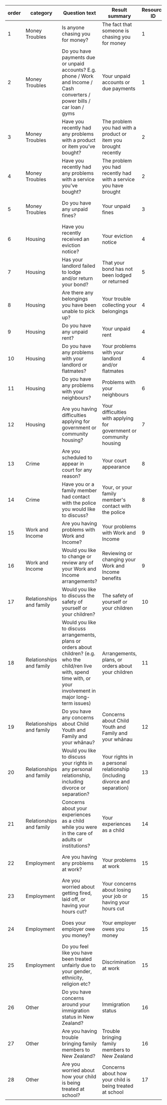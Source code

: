 

| order | category | Question text | Result summary | Resource ID | Resource title | Resource link |
| --- | --- | --- | --- | --- | --- | --- |
| 1 | Money Troubles | Is anyone chasing you for money? | The fact that someone is chasing you for money | 1 | credit and debt | http://communitylaw.org.nz/community-law-manual/chapter-13-credit-and-debt/what-this-chapter-covers-chapter-13/ |
| 2 | Money Troubles | Do you have payments due or unpaid accounts? E.g. phone / Work and Income / Cash converters / power bills / car loan / gyms | Your unpaid accounts or due payments | 1 | credit and debt | http://communitylaw.org.nz/community-law-manual/chapter-13-credit-and-debt/what-this-chapter-covers-chapter-13/ |
| 3 | Money Troubles | Have you recently had any problems with a product or item you’ve bought? | The problem you had with a product or item you brought recently | 2 | consumer protection | http://communitylaw.org.nz/community-law-manual/chapter-12-consumer-protection/what-this-chapter-covers-chapter-12/ |
| 4 | Money Troubles |Have you recently had any problems with a service you’ve bought? |The problem you had recently had with a service you have brought | 2 | consumer protection | http://communitylaw.org.nz/community-law-manual/chapter-12-consumer-protection/what-this-chapter-covers-chapter-12/ |
| 5 | Money Troubles | Do you have any unpaid fines? | Your unpaid fines | 3 | court fines | http://communitylaw.org.nz/community-law-manual/chapter-32-court-fines/what-this-chapter-covers-chapter-32/ |
| 6 | Housing | Have you recently received an eviction notice? | Your eviction notice | 4 | tenancy and housing |http://communitylaw.org.nz/community-law-manual/chapter-15-tenancy-and-housing/what-this-chapter-covers-chapter-15/ |
| 7 | Housing | Has your landlord failed to lodge and/or return your bond? | That your bond has not been lodged or returned | 5 | bond and tenancy | https://www.tenancy.govt.nz/about-tenancy-services/contact-us/ |
| 8 | Housing | Are there any belongings you have been unable to pick up? | Your trouble collecting your belongings | 4 | tenancy and housing | http://communitylaw.org.nz/community-law-manual/chapter-15-tenancy-and-housing/what-this-chapter-covers-chapter-15/ |
| 9 | Housing | Do you have any unpaid rent? | Your unpaid rent | 4 | tenancy and housing | tenancy and housing | http://communitylaw.org.nz/community-law-manual/chapter-15-tenancy-and-housing/what-this-chapter-covers-chapter-15/ |
| 10 | Housing | Do you have any problems with your landlord or flatmates? | Your problems with your landlord and/or flatmates | 4 | tenancy and housing | http://communitylaw.org.nz/community-law-manual/chapter-15-tenancy-and-housing/what-this-chapter-covers-chapter-15/|
| 11 | Housing | Do you have any problems with your neighbours? | Problems with your neighbours | 6 | neighbours | http://communitylaw.org.nz/community-law-manual/chapter-11-neighbourhood-life/what-this-chapter-covers-chapter-11/ |
| 12 | Housing | Are you having difficulties applying for government or community housing? | Your difficulties with applying for government or community housing | 7 | community and government housing | http://communitylaw.org.nz/community-law-manual/chapter-15-tenancy-and-housing/social-housing-tenants-in-state-and-community-housing-chapter-15/ |
| 13 | Crime | Are you scheduled to appear in court for any reason? | Your court appearance | 8 | criminal law | http://communitylaw.org.nz/community-law-manual/chapter-34-the-criminal-courts/what-this-chapter-covers-chapter-34/ |
| 14 | Crime | Have you or a family member had contact with the police you would like to discuss? | Your, or your family member's contact with the police | 8 | criminal law | http://communitylaw.org.nz/community-law-manual/chapter-34-the-criminal-courts/what-this-chapter-covers-chapter-34/ |
| 15 | Work and Income | Are you having problems with Work and Income? | Your problems with Work and Income  | 9 | dealing with Work and Income | http://communitylaw.org.nz/community-law-manual/chapter-7-dealing-with-work-and-income/what-this-chapter-covers-chapter-7/ |
| 16 | Work and Income | Would you like to change or review any of your Work and Income arrangements? | Reviewing or changing your Work and Income benefits | 9 | dealing with Work and Income | http://communitylaw.org.nz/community-law-manual/chapter-7-dealing-with-work-and-income/what-this-chapter-covers-chapter-7/ |
| 17 | Relationships and family | Would you like to discuss the safety of yourself or your children? | The safety of yourself or your children | 10 | domestic violence | http://communitylaw.org.nz/community-law-manual/chapter-29-domestic-violence/what-this-chapter-covers-chapter-29/ |
| 18 | Relationships and family | Would you like to discuss arrangements, plans or orders about children? (e.g. who the child/ren live with, spend time with, or your involvement in major long-term issues) | Arrangements, plans, or orders about your children | 11 | Parents, guardians and caregivers | http://communitylaw.org.nz/community-law-manual/chapter-27-parents-guardians-and-caregivers/what-this-chapter-covers-chapter-27/ |
| 19 | Relationships and family | Do you have any concerns about Child Youth and Family and your whānau? | Concerns about Child Youth and Family and your whānau | 12 | Child Youth and Family | http://communitylaw.org.nz/community-law-manual/chapter-28-dealing-with-child-youth-and-family/what-this-chapter-covers-chapter-28/ |
| 20 | Relationships and family | Would you like to discuss your rights in any personal relationship, including divorce or separation? | Your rights in a personal relationship (including divorce and separation) | 13 | personal relationships and the law | http://communitylaw.org.nz/community-law-manual/chapter-26-adult-relationships/what-this-chapter-covers-chapter-26/ |
| 21 | Relationships and family | Concerns about your experiences as a child while you were in the care of adults or institutions? | Your experiences as a child | 14 | ????? | ????? |
| 22 | Employment | Are you having any problems at work? | Your problems at work | 15 | resolving employment problems | http://communitylaw.org.nz/community-law-manual/chapter-18-resolving-employment-problems/what-this-chapter-covers-chapter-18/ |
| 23 | Employment | Are you worried about getting fired, laid off, or having your hours cut? | Your concerns about losing your job or having your hours cut | 15 | resolving employment problems | http://communitylaw.org.nz/community-law-manual/chapter-18-resolving-employment-problems/what-this-chapter-covers-chapter-18/ |
| 24 | Employment | Does your employer owe you money? | Your employer owes you money | 15 | resolving employment problems | http://communitylaw.org.nz/community-law-manual/chapter-18-resolving-employment-problems/what-this-chapter-covers-chapter-18/ |
| 25 | Employment | Do you feel like you have been treated unfairly due to your gender, ethnicity, religion etc? | Discrimination at work | 15 | resolving employment problems | http://communitylaw.org.nz/community-law-manual/chapter-18-resolving-employment-problems/what-this-chapter-covers-chapter-18/ |
| 26 | Other | Do you have concerns around your immigration status in New Zealand? | Immigration status | 16 | ???? | ???? |
| 27 | Other | Are you having trouble bringing family members to New Zealand? | Trouble bringing family members to New Zealand | 16 | ???? | ???? |
| 28 | Other | Are you worried about how your child is being treated at school? | Concerns about how your child is being treated at school | 17 | student rights | http://www.wclc.org.nz/student-rights-service/ |
